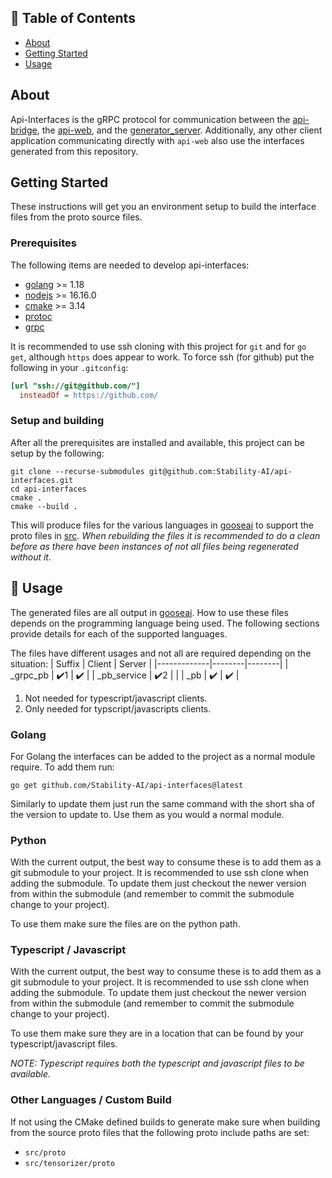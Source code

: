 ## 📝 Table of Contents

- [About](#about)
- [Getting Started](#getting_started)
- [Usage](#usage)

## About <a name = "about"></a>

Api-Interfaces is the gRPC protocol for communication between the
[api-bridge](https://github.com/Stability-AI/api-bridge), the [api-web](https://github.com/Stability-AI/api-web),
and the [generator_server](https://github.com/Stability-AI/generator_server). Additionally, any
other client application communicating directly with `api-web` also use the interfaces generated
from this repository.

## Getting Started <a name = "getting_started"></a>

These instructions will get you an environment setup to build the interface files from the proto source files.

### Prerequisites

The following items are needed to develop api-interfaces:

- [golang](https://go.dev/) >= 1.18
- [nodejs](https://nodejs.org/en/) >= 16.16.0
- [cmake](https://cmake.org/) >= 3.14
- [protoc](https://github.com/protocolbuffers/protobuf#protocol-compiler-installation)
- [grpc](https://grpc.io/)

It is recommended to use ssh cloning with this project for `git` and for `go get`, although `https`
does appear to work. To force ssh (for github) put the following in your `.gitconfig`:

```ini
[url "ssh://git@github.com/"]
  insteadOf = https://github.com/
```

### Setup and building

After all the prerequisites are installed and available, this project can be setup by the following:

```shell
git clone --recurse-submodules git@github.com:Stability-AI/api-interfaces.git
cd api-interfaces
cmake .
cmake --build .
```

This will produce files for the various languages in [gooseai](./gooseai) to support the proto
files in [src](./src). _When rebuilding the files it is recommended to do a clean before as there
have been instances of not all files being regenerated without it._

## 🎈 Usage <a name="usage"></a>

The generated files are all output in [gooseai](./gooseai). How to use these files depends on the
programming language being used. The following sections provide details for each of the supported
languages.

The files have different usages and not all are required depending on the situation:
| Suffix | Client | Server |
|-------------|--------|--------|
| \_grpc_pb | ✔️1 | ✔️ |
| \_pb_service | ✔️2 | |
| \_pb | ✔️ | ✔️ |

1. Not needed for typescript/javascript clients.
2. Only needed for typscript/javascripts clients.

### Golang

For Golang the interfaces can be added to the project as a normal module require. To add them run:

```shell
go get github.com/Stability-AI/api-interfaces@latest
```

Similarly to update them just run the same command with the short sha of the version to update to.
Use them as you would a normal module.

### Python

With the current output, the best way to consume these is to add them as a git submodule to your
project. It is recommended to use ssh clone when adding the submodule. To update them just
checkout the newer version from within the submodule (and remember to commit the submodule change
to your project).

To use them make sure the files are on the python path.

### Typescript / Javascript

With the current output, the best way to consume these is to add them as a git submodule to your
project. It is recommended to use ssh clone when adding the submodule. To update them just
checkout the newer version from within the submodule (and remember to commit the submodule change
to your project).

To use them make sure they are in a location that can be found by your typescript/javascript files.

_NOTE: Typescript requires both the typescript and javascript files to be available._

### Other Languages / Custom Build

If not using the CMake defined builds to generate make sure when building from the source proto
files that the following proto include paths are set:

- `src/proto`
- `src/tensorizer/proto`

